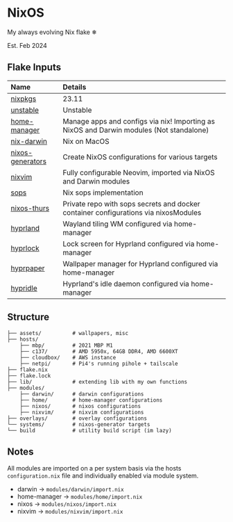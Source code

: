 NixOS
=====

My always evolving Nix flake ❄

Est. Feb 2024

## Flake Inputs

| Name | Details |
|:-----------| :------|
| [nixpkgs](https://github.com/NixOS/nixpkgs/tree/nixos-23.11) | 23.11 |
| [unstable](https://github.com/NixOS/nixos-unstable) | Unstable |
| [home-manager](https://github.com/nix-community/home-manager/tree/release-23.11) | Manage apps and configs via nix! Importing as NixOS and Darwin modules (Not standalone) |
| [nix-darwin](https://github.com/LnL7/nix-darwin) | Nix on MacOS |
| [nixos-generators](https://github.com/nix-community/nixos-generators) | Create NixOS configurations for various targets |
| [nixvim](https://github.com/nix-community/nixvim/tree/nixos-23.11) | Fully configurable Neovim, imported via NixOS and Darwin modules |
| [sops](https://github.com/Mic92/sops-nix) | Nix sops implementation|
| [nixos-thurs](github:thursdaddy/nixos-thurs/main) | Private repo with sops secrets and docker container configurations via nixosModules |
| [hyprland](https://github.com/hyprwm/Hyprland) | Wayland tiling WM configured via home-manager|
| [hyprlock](https://github.com/hyprwm/Hyprlock) | Lock screen for Hyprland configured via home-manager|
| [hyprpaper](https://github.com/hyprwm/Hyprpaper) | Wallpaper manager for Hyprland configured via home-manager|
| [hypridle](https://github.com/hyprwm/Hypridle) | Hyprland's idle daemon configured via home-manager|


## Structure

```
├── assets/          # wallpapers, misc
├── hosts/
    ├── mbp/         # 2021 MBP M1
    ├── c137/        # AMD 5950x, 64GB DDR4, AMD 6600XT
    ├── cloudbox/    # AWS instance
    ├── netpi/       # Pi4's running pihole + tailscale
├── flake.nix
├── flake.lock
├── lib/             # extending lib with my own functions
├── modules/
    ├── darwin/      # darwin configurations
    ├── home/        # home-manager configurations
    ├── nixos/       # nixos configurations
    ├── nixvim/      # nixvim configurations
├── overlays/        # overlay configurations
└── systems/         # nixos-generator targets
└── build            # utility build script (im lazy)
```

## Notes

All modules are imported on a per system basis via the hosts `configuration.nix` file and individually enabled via module system.

 - darwin       -> `modules/darwin/import.nix`
 - home-manager -> `modules/home/import.nix`
 - nixos        -> `modules/nixos/import.nix`
 - nixvim       -> `modules/nixvim/import.nix`
